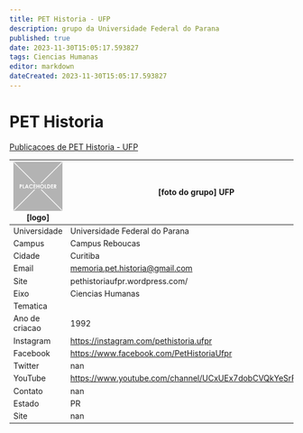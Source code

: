 ```yaml
---
title: PET Historia - UFP
description: grupo da Universidade Federal do Parana
published: true
date: 2023-11-30T15:05:17.593827
tags: Ciencias Humanas
editor: markdown
dateCreated: 2023-11-30T15:05:17.593827
---
```


# PET Historia

[Publicacoes de PET Historia - UFP](/atividade/59PETHistoriaUFP/feed)

| ![placeholder.png](/placeholder.png) [logo] | [foto do grupo] UFP         |
| ------------------------------------------- | ------------------------------------------------- |
| Universidade                                | Universidade Federal do Parana      |
| Campus                                      | Campus Reboucas            |
| Cidade                                      | Curitiba             |
| Email                                       | memoria.pet.historia@gmail.com             |
| Site                                        | pethistoriaufpr.wordpress.com/              |
| Eixo                                        | Ciencias Humanas              |
| Tematica                                    |           |
| Ano de criacao                              | 1992        |
| Instagram                                   | https://instagram.com/pethistoria.ufpr         |
| Facebook                                    | https://www.facebook.com/PetHistoriaUfpr          |
| Twitter                                     | nan           |
| YouTube                                     | https://www.youtube.com/channel/UCxUEx7dobCVQkYeSrFZgVZQ           |
| Contato                                     | nan         |
| Estado                                      |  PR            |
| Site                                        | nan |
